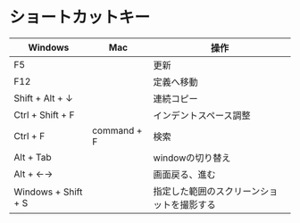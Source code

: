# ショートカットキー


| Windows | Mac | 操作 |
| ----- | ----- | ----- | 
| F5 | | 更新 |
| F12 | | 定義へ移動 |
| Shift + Alt + ↓ | | 連続コピー |
| Ctrl + Shift + F | | インデントスペース調整 |
| Ctrl + F | command + F | 検索 |
| Alt + Tab | | windowの切り替え |
| Alt + ←→ | | 画面戻る、進む |
| Windows + Shift + S |  |  指定した範囲のスクリーンショットを撮影する |

